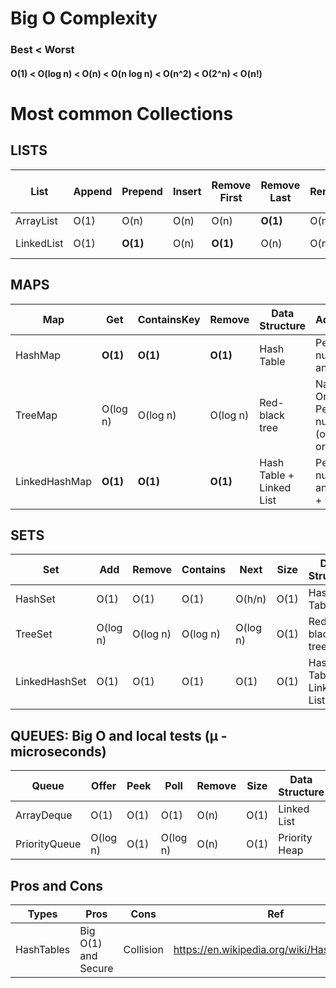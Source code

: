 # Big O Complexity 
### Best < Worst
#### O(1)  <  O(log n)  <  O(n)  <  O(n log n)  <  O(n^2)  <  O(2^n)  <  O(n!)


# Most common Collections

## LISTS

List                 | Append | Prepend | Insert | Remove First | Remove Last | Remove | Look by Value | Look by index | Data Structure 
---------------------|--------|---------|--------|--------------|-------------|--------|---------------|---------------|----------------
ArrayList            | O(1)   | O(n)    | O(n)   | O(n)         | **O(1)**        | O(n)   | O(n)          | **O(1)**          | Array          
LinkedList           | O(1)   | **O(1)**    | O(n)   | **O(1)**         | O(n)        | O(n)   | O(n)          | O(n)          | Linked List 

## MAPS
Map                   |   Get    | ContainsKey |   Remove   | Data Structure| Advantage
----------------------|----------|-------------|----------|-------------------------|----------
HashMap               | **O(1)**     |   **O(1)**      | **O(1)**    | Hash Table | Permits null Key and Value 
TreeMap               | O(log n) |   O(log n)  | O(log n) | Red-black tree | Natural Order +  Permits null Value (only if key ordered)
LinkedHashMap         | **O(1)**     |   **O(1)**      | **O(1)**     | Hash Table + Linked List | Permits null Key and Value + Order


## SETS
Set                   |    Add   | Remove    | Contains  | Next      | Size | Data Structure | Advantage
----------------------|----------|-----------|-----------|-----------|------|----------------|----------
HashSet               | O(1) | O(1)  | O(1)  | O(h/n)    | O(1) | Hash Table | Performance
TreeSet               | O(log n) | O(log n)  | O(log n)  | O(log n)  | O(1) | Red-black tree | Natural Sort
LinkedHashSet         | O(1) | O(1)  | O(1)  | O(1)  | O(1) | Hash Table + Linked List | Performance + Sort 

## QUEUES: Big O and local tests (μ - microseconds)
Queue                   |  Offer   | Peek |   Poll   | Remove | Size | Data Structure| Advantage
------------------------|----------|------|----------|--------|------|---------------|-----------
ArrayDeque              | O(1)     | O(1) | O(1)     |  O(n)  | O(1) | Linked List| Resizable
PriorityQueue           | O(log n) | O(1) | O(log n) |  O(n)  | O(1) | Priority Heap| Priority + Sorted


## Pros and Cons
Types                   | Pros                 | Cons      | Ref |
------------------------|----------------------|-----------|-----|
HashTables              | Big O(1) and Secure | Collision | https://en.wikipedia.org/wiki/Hash_collision|
